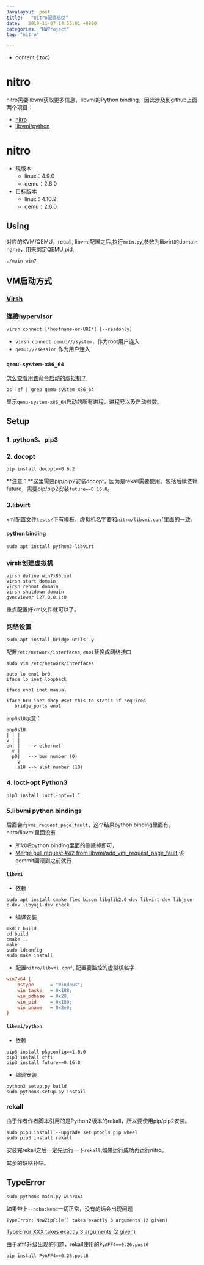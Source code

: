 ```yaml
---
Javalayout: post
title:   "nitro配置总结"
date:   2019-11-07 14:55:01 +0800
categories: "HWProject"
tag: "nitro"

---
```


* content
{:toc}




# nitro

nitro需要libvmi获取更多信息，libvmi的Python binding，因此涉及到github上面两个项目：

* [nitro]( https://github.com/KVM-VMI/nitro )
* [libvmi/python](https://github.com/libvmi/python)

# nitro

* 现版本
  * linux：4.9.0
  * qemu：2.8.0
* 目标版本
  * linux：4.10.2
  * qemu：2.6.0

## Using

对应的KVM/QEMU，recall, libvmi配置之后,执行`main.py`,参数为libvirt的domain name，用来绑定QEMU pid,

```
./main win7
```

## VM启动方式

### [Virsh](https://www.cnblogs.com/hukey/p/11246126.html)

### 连接hypervisor

`virsh connect [*hostname-or-URI*] [--readonly]`

* `virsh connect qemu:///system`，作为root用户连入
* `qemu:///session`,作为用户连入

### `qemu-system-x86_64`

[怎么查看用该命令启动的虚拟机？](https://askubuntu.com/questions/444849/how-to-list-all-virtual-machines-created-using-qemu-system-x86-64)

```shell
ps -ef | grep qemu-system-x86_64
```

显示`qemu-system-x86_64`启动的所有进程，进程号以及启动参数。

## Setup

### 1. python3、pip3

### 2. docopt

```shell
pip install docopt==0.6.2
```

**注意：**这里需要pip/pip2安装docopt，因为是rekall需要使用。包括后续依赖future，需要pip/pip2安装`future==0.16.0`。

### 3.libvirt

xml配置文件`tests/`下有模板。虚拟机名字要和`nitro/libvmi.conf`里面的一致。

#### python binding

```shell
sudo apt install python3-libvirt
```

### virsh创建虚拟机

```shell
virsh define win7x86.xml
virsh start domain
virsh reboot domain
virsh shutdown domain
gvncviewer 127.0.0.1:0
```

重点配置好xml文件就可以了。

### 网络设置

```shell
sudo apt install bridge-utils -y
```

配置`/etc/network/interfaces`, `eno1`替换成网络接口

```shell
sudo vim /etc/network/interfaces

auto lo eno1 br0
iface lo inet loopback

iface eno1 inet manual

iface br0 inet dhcp #set this to static if required
   bridge_ports eno1
```

`enp0s10`示意：

```plain
enp0s10:
| | |
v | |
en| |   --> ethernet
  v |
  p0|   --> bus number (0)
    v
    s10 --> slot number (10)
```



### 4. Ioctl-opt Python3

```shell
pip3 install ioctl-opt==1.1
```

### 5.libvmi python bindings

后面会有`vmi_request_page_fault`，这个结果python binding里面有，nitro/libvmi里面没有

* 所以吧python binding里面的删除掉即可，
* [Merge pull request #42 from libvmi/add_vmi_request_page_fault](https://github.com/libvmi/python/commit/06068a873a823d4563eb08ce8d6c17947826b1f6),该commit回滚到之前就行

#### `libvmi`

* 依赖

```shell
sudo apt install cmake flex bison libglib2.0-dev libvirt-dev libjson-c-dev libyajl-dev check
```

* 编译安装

```shell
mkdir build
cd build
cmake ..
make
sudo ldconfig
sudo make install
```

* 配置`nitro/libvmi.conf`, 配置要监控的虚拟机名字

```cfg
win7x64 {
    ostype      = "Windows";
    win_tasks   = 0x188;
    win_pdbase  = 0x28;
    win_pid     = 0x180;
    win_pname   = 0x2e0;
}
```



#### `libvmi/python`

* 依赖

```shell
pip3 install pkgconfig==1.0.0
pip3 install cffi
pip3 install future==0.16.0
```

* 编译安装

```shell
python3 setup.py build
sudo python3 setup.py install
```

### rekall

由于作者作者脚本引用的是Python2版本的rekall，所以要使用pip/pip2安装。

```shell
sudo pip3 install --upgrade setuptools pip wheel
sudo pip3 install rekall
```

安装完rekall之后一定先运行一下`rekall`,如果运行成功再运行nitro。

其余的缺啥补啥。



## TypeError

```shell
sudo python3 main.py win7x64
```

如果带上`--nobackend`一切正常，没有的话会出现问题

```shell
TypeError: NewZipFile() takes exactly 3 arguments (2 given)
```

[TypeError:XXX takes exactly 3 arguments (2 given)](https://github.com/google/rekall/issues/495)

由于aff4升级出现的问题，rekall使用的`PyAFF4==0.26.post6`

```shell
pip install PyAFF4==0.26.post6
```

